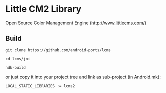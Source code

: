 # Little CM2 Library

Open Source Color Management Engine (http://www.littlecms.com/)

## Build

```
git clone https://github.com/android-ports/lcms
```

```
cd lcms/jni
```

```
ndk-build
```

or just copy it into your project tree and link as sub-project (in Android.mk):

```
LOCAL_STATIC_LIBRARIES := lcms2
```
